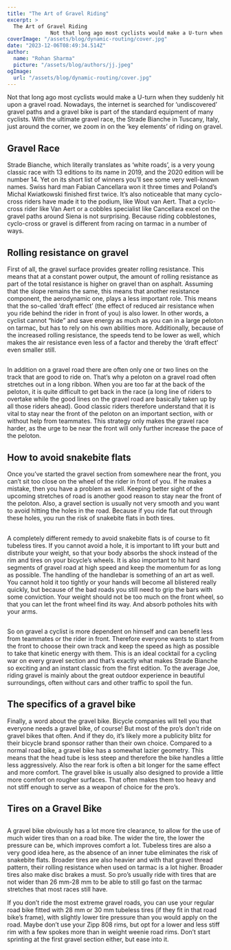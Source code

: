 ```yaml
---
title: "The Art of Gravel Riding"
excerpt: >
  The Art of Gravel Riding
              Not that long ago most cyclists would make a U-turn when they suddenly hit upon a gravel road. Nowadays, the internet is searched for ‘undiscovered’ gravel paths a
coverImage: "/assets/blog/dynamic-routing/cover.jpg"
date: "2023-12-06T08:49:34.514Z"
author:
  name: "Rohan Sharma"
  picture: "/assets/blog/authors/jj.jpeg"
ogImage:
  url: "/assets/blog/dynamic-routing/cover.jpg"
---
```


Not that long ago most cyclists would make a U-turn when they suddenly hit upon a gravel road. Nowadays, the internet is searched for ‘undiscovered’ gravel paths and a gravel bike is part of the standard equipment of many cyclists. With the ultimate gravel race, the Strade Bianche in Tuscany, Italy, just around the corner, we zoom in on the ‘key elements’ of riding on gravel.


## 

## Gravel Race

Strade Bianche, which literally translates as ‘white roads’, is a very young classic race with 13 editions to its name in 2019, and the 2020 edition will be number 14. Yet on its short list of winners you’ll see some very well-known names. Swiss hard man Fabian Cancellara won it three times and Poland’s Michal Kwiatkowski finished first twice. It’s also noticeable that many cyclo-cross riders have made it to the podium, like Wout van Aert. That a cyclo-cross rider like Van Aert or a cobbles specialist like Cancellara excel on the gravel paths around Siena is not surprising. Because riding cobblestones, cyclo-cross or gravel is different from racing on tarmac in a number of ways.


## Rolling resistance on gravel

First of all, the gravel surface provides greater rolling resistance. This means that at a constant power output, the amount of rolling resistance as part of the total resistance is higher on gravel than on asphalt. Assuming that the slope remains the same, this means that another resistance component, the aerodynamic one, plays a less important role. This means that the so-called ‘draft effect’ (the effect of reduced air resistance when you ride behind the rider in front of you) is also lower. In other words, a cyclist cannot “hide” and save energy as much as you can in a large peloton on tarmac, but has to rely on his own abilities more. Additionally, because of the increased rolling resistance, the speeds tend to be lower as well, which makes the air resistance even less of a factor and thereby the ‘draft effect’ even smaller still.


## 

In addition on a gravel road there are often only one or two lines on the track that are good to ride on. That’s why a peloton on a gravel road often stretches out in a long ribbon. When you are too far at the back of the peloton, it is quite difficult to get back in the race (a long line of riders to overtake while the good lines on the gravel road are basically taken up by all those riders ahead). Good classic riders therefore understand that it is vital to stay near the front of the peloton on an important section, with or without help from teammates. This strategy only makes the gravel race harder, as the urge to be near the front will only further increase the pace of the peloton.


## 

## How to avoid snakebite flats

Once you’ve started the gravel section from somewhere near the front, you can’t sit too close on the wheel of the rider in front of you. If he makes a mistake, then you have a problem as well. Keeping better sight of the upcoming stretches of road is another good reason to stay near the front of the peloton. Also, a gravel section is usually not very smooth and you want to avoid hitting the holes in the road. Because if you ride flat out through these holes, you run the risk of snakebite flats in both tires.


## 

A completely different remedy to avoid snakebite flats is of course to fit tubeless tires. If you cannot avoid a hole, it is important to lift your butt and distribute your weight, so that your body absorbs the shock instead of the rim and tires on your bicycle’s wheels. It is also important to hit hard segments of gravel road at high speed and keep the momentum for as long as possible. The handling of the handlebar is something of an art as well. You cannot hold it too tightly or your hands will become all blistered really quickly, but because of the bad roads you still need to grip the bars with some conviction. Your weight should not be too much on the front wheel, so that you can let the front wheel find its way. And absorb potholes hits with your arms.


## 

So on gravel a cyclist is more dependent on himself and can benefit less from teammates or the rider in front. Therefore everyone wants to start from the front to choose their own track and keep the speed as high as possible to take that kinetic energy with them. This is an ideal cocktail for a cycling war on every gravel section and that’s exactly what makes Strade Bianche so exciting and an instant classic from the first edition. To the average Joe, riding gravel is mainly about the great outdoor experience in beautiful surroundings, often without cars and other traffic to spoil the fun.


## 

## 

## The specifics of a gravel bike

Finally, a word about the gravel bike. Bicycle companies will tell you that everyone needs a gravel bike, of course! But most of the pro’s don’t ride on gravel bikes that often. And if they do, it’s likely more a publicity blitz for their bicycle brand sponsor rather than their own choice. Compared to a normal road bike, a gravel bike has a somewhat lazier geometry. This means that the head tube is less steep and therefore the bike handles a little less aggressively. Also the rear fork is often a bit longer for the same effect and more comfort. The gravel bike is usually also designed to provide a little more comfort on rougher surfaces. That often makes them too heavy and not stiff enough to serve as a weapon of choice for the pro’s.


## 

## Tires on a Gravel Bike

## 

A gravel bike obviously has a lot more tire clearance, to allow for the use of much wider tires than on a road bike. The wider the tire, the lower the pressure can be, which improves comfort a lot. Tubeless tires are also a very good idea here, as the absence of an inner tube eliminates the risk of snakebite flats. Broader tires are also heavier and with that gravel thread pattern, their rolling resistance when used on tarmac is a lot higher. Broader tires also make disc brakes a must. So pro’s usually ride with tires that are not wider than 26 mm-28 mm to be able to still go fast on the tarmac stretches that most races still have.


If you don’t ride the most extreme gravel roads, you can use your regular road bike fitted with 28 mm or 30 mm tubeless tires (if they fit in that road bike’s frame), with slightly lower tire pressure than you would apply on the road. Maybe don’t use your Zipp 808 rims, but opt for a lower and less stiff rim with a few spokes more than in weight weenie road rims. Don’t start sprinting at the first gravel section either, but ease into it.
